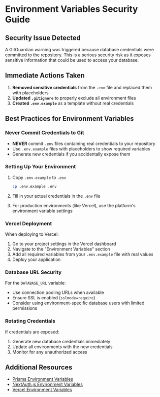 # Environment Variables Security Guide

## Security Issue Detected

A GitGuardian warning was triggered because database credentials were committed to the repository. This is a serious security risk as it exposes sensitive information that could be used to access your database.

## Immediate Actions Taken

1. **Removed sensitive credentials** from the `.env` file and replaced them with placeholders
2. **Updated `.gitignore`** to properly exclude all environment files
3. **Created `.env.example`** as a template without real credentials

## Best Practices for Environment Variables

### Never Commit Credentials to Git

- **NEVER** commit `.env` files containing real credentials to your repository
- Use `.env.example` files with placeholders to show required variables
- Generate new credentials if you accidentally expose them

### Setting Up Your Environment

1. Copy `.env.example` to `.env`

   ```bash
   cp .env.example .env
   ```

2. Fill in your actual credentials in the `.env` file

3. For production environments (like Vercel), use the platform's environment variable settings

### Vercel Deployment

When deploying to Vercel:

1. Go to your project settings in the Vercel dashboard
2. Navigate to the "Environment Variables" section
3. Add all required variables from your `.env.example` file with real values
4. Deploy your application

### Database URL Security

For the `DATABASE_URL` variable:

- Use connection pooling URLs when available
- Ensure SSL is enabled (`sslmode=require`)
- Consider using environment-specific database users with limited permissions

### Rotating Credentials

If credentials are exposed:

1. Generate new database credentials immediately
2. Update all environments with the new credentials
3. Monitor for any unauthorized access

## Additional Resources

- [Prisma Environment Variables](https://pris.ly/d/prisma-schema)
- [NextAuth.js Environment Variables](https://next-auth.js.org/configuration/options#environment-variables)
- [Vercel Environment Variables](https://vercel.com/docs/concepts/projects/environment-variables)

